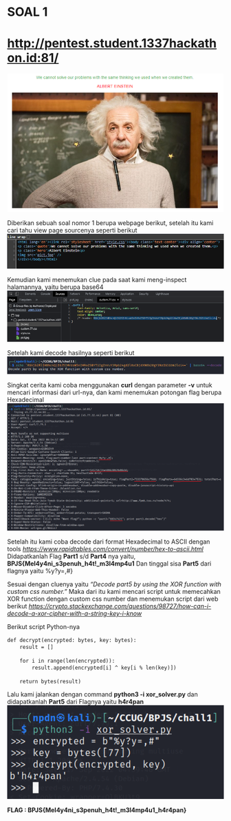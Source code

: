 # SOAL 1
# http://pentest.student.1337hackathon.id:81/

![logo](https://raw.githubusercontent.com/nopedawn/CTF/main/HealthkathonBPJS-2022/chall1/images/chall1_webpage.png)

Diberikan sebuah soal nomor 1 berupa webpage berikut, setelah itu kami cari tahu view page sourcenya seperti berikut
<img src="images/image1.png" width="600">

Kemudian kami menemukan clue pada saat kami meng-inspect halamannya, yaitu berupa base64
<img src="images/image2.png" width="600">

Setelah kami decode hasilnya seperti berikut
<img src="images/image3.png" width="600">

Singkat cerita kami coba menggunakan <b>curl</b> dengan parameter <b>-v</b> untuk mencari informasi dari url-nya, dan kami menemukan potongan flag berupa Hexadecimal
<img src="images/image4.png" width="600">

Setelah itu kami coba decode dari format Hexadecimal to ASCII dengan tools <i>https://www.rapidtables.com/convert/number/hex-to-ascii.html</i>
Didapatkanlah Flag <b>Part1</b> s/d <b>Part4</b> nya yaitu, <b>BPJS{Mel4y4ni_s3penuh_h4t!_m3l4mp4u1</b>
Dan tinggal sisa <b>Part5</b> dari flagnya yaitu </b>%y?y=,#}</b>

Sesuai dengan cluenya yaitu <i>“Decode part5 by using the XOR function with custom css number.”</i>
Maka dari itu kami mencari script untuk memecahkan XOR function dengan custom css number dan menemukan script dari web berikut <i>https://crypto.stackexchange.com/questions/98727/how-can-i-decode-a-xor-cipher-with-a-string-key-i-know</i>

Berikut script Python-nya
```
def decrypt(encrypted: bytes, key: bytes):
    result = []
    
    for i in range(len(encrypted)):
        result.append(encrypted[i] ^ key[i % len(key)])

    return bytes(result)
```

Lalu kami jalankan dengan command <b>python3 -i xor_solver.py</b> dan didapatkanlah <b>Part5</b> dari Flagnya yaitu <b>h4r4pan</b>
<img src="images/image5.png" width="600">

<b>FLAG : BPJS{Mel4y4ni_s3penuh_h4t!_m3l4mp4u1_h4r4pan}</b>
